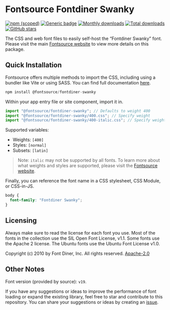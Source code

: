 # Fontsource Fontdiner Swanky

[![npm (scoped)](https://img.shields.io/npm/v/@fontsource/fontdiner-swanky?color=brightgreen)](https://www.npmjs.com/package/@fontsource/fontdiner-swanky) [![Generic badge](https://img.shields.io/badge/fontsource-passing-brightgreen)](https://github.com/fontsource/fontsource) [![Monthly downloads](https://badgen.net/npm/dm/@fontsource/fontdiner-swanky)](https://github.com/fontsource/fontsource) [![Total downloads](https://badgen.net/npm/dt/@fontsource/fontdiner-swanky)](https://github.com/fontsource/fontsource) [![GitHub stars](https://img.shields.io/github/stars/fontsource/fontsource.svg?style=social&label=Star)](https://github.com/fontsource/fontsource/stargazers)

The CSS and web font files to easily self-host the “Fontdiner Swanky” font. Please visit the main [Fontsource website](https://fontsource.org/fonts/fontdiner-swanky) to view more details on this package.

## Quick Installation

Fontsource offers multiple methods to import the CSS, including using a bundler like Vite or using SASS. You can find full documentation [here](https://fontsource.org/docs/getting-started/introduction).

```javascript
npm install @fontsource/fontdiner-swanky
```

Within your app entry file or site component, import it in.

```javascript
import "@fontsource/fontdiner-swanky"; // Defaults to weight 400
import "@fontsource/fontdiner-swanky/400.css"; // Specify weight
import "@fontsource/fontdiner-swanky/400-italic.css"; // Specify weight and style
```

Supported variables:
- Weights: `[400]`
- Styles: `[normal]`
- Subsets: `[latin]`

> Note: `italic` may not be supported by all fonts. To learn more about what weights and styles are supported, please visit the [Fontsource website](https://fontsource.org/fonts/fontdiner-swanky).

Finally, you can reference the font name in a CSS stylesheet, CSS Module, or CSS-in-JS.

```css
body {
  font-family: "Fontdiner Swanky";
}
```

## Licensing
Always make sure to read the license for each font you use. Most of the fonts in the collection use the SIL Open Font License, v1.1. Some fonts use the Apache 2 license. The Ubuntu fonts use the Ubuntu Font License v1.0.

Copyright (c) 2010 by Font Diner, Inc. All rights reserved.
[Apache-2.0](http://www.apache.org/licenses/LICENSE-2.0.html)

## Other Notes
Font version (provided by source): `v19`.

If you have any suggestions or ideas to improve the performance of font loading or expand the existing library, feel free to star and contribute to this repository. You can share your suggestions or ideas by creating an [issue](https://github.com/fontsource/fontsource/issues).